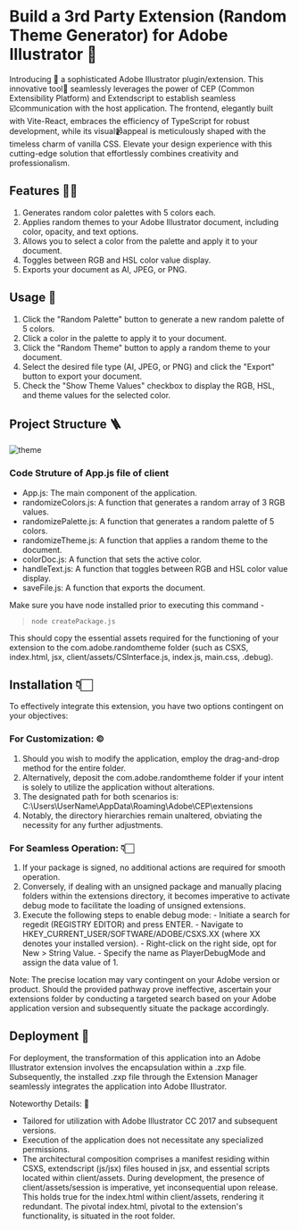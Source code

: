 # Build a 3rd Party Extension (Random Theme Generator) for Adobe Illustrator 🌟
  
Introducing 🥁 a sophisticated Adobe Illustrator plugin/extension. This innovative tool🤖 seamlessly leverages the power of CEP (Common Extensibility Platform) and Extendscript to establish seamless ☑️communication with the host application. The frontend, elegantly built with Vite-React, embraces the efficiency of TypeScript for robust development, while its visual📹appeal is meticulously shaped with the timeless charm of vanilla CSS. Elevate your design experience with this cutting-edge solution that effortlessly combines creativity and professionalism.

## Features 💁‍♂️

1. Generates random color palettes with 5 colors each.
2. Applies random themes to your Adobe Illustrator document, including color, opacity, and text options.
3. Allows you to select a color from the palette and apply it to your document.
4. Toggles between RGB and HSL color value display.
5. Exports your document as AI, JPEG, or PNG.

## Usage 🤔

1. Click the "Random Palette" button to generate a new random palette of 5 colors.
2. Click a color in the palette to apply it to your document.
3. Click the "Random Theme" button to apply a random theme to your document.
4. Select the desired file type (AI, JPEG, or PNG) and click the "Export" button to export your document.
5. Check the "Show Theme Values" checkbox to display the RGB, HSL, and theme values for the selected color.

## Project Structure 🪜

![theme](https://github.com/shubhamsinha21/random-theme-generator-extension/assets/84564814/4bb536aa-07ac-4aae-92d4-a62476082f49)

### Code Struture of App.js file of client 

  - App.js: The main component of the application.
  - randomizeColors.js: A function that generates a random array of 3 RGB values.
  - randomizePalette.js: A function that generates a random palette of 5 colors.
  - randomizeTheme.js: A function that applies a random theme to the document.
  - colorDoc.js: A function that sets the active color.
  - handleText.js: A function that toggles between RGB and HSL color value display.
  - saveFile.js: A function that exports the document.
  
Make sure you have node installed prior to executing this command -  
  > `node createPackage.js`  
  
This should copy the essential assets required for the functioning of your extension to the com.adobe.randomtheme folder (such as CSXS, index.html, jsx, client/assets/CSInterface.js, index.js, main.css, .debug).  
  
## Installation 👇🏻
  
To effectively integrate this extension, you have two options contingent on your objectives:

### For Customization: ©️

  1. Should you wish to modify the application, employ the drag-and-drop method for the entire folder.
  2. Alternatively, deposit the com.adobe.randomtheme folder if your intent is solely to utilize the application without alterations.
  3. The designated path for both scenarios is: C:\Users\UserName\AppData\Roaming\Adobe\CEP\extensions
  4. Notably, the directory hierarchies remain unaltered, obviating the necessity for any further adjustments.
     
###  For Seamless Operation: 👇🏻

  1. If your package is signed, no additional actions are required for smooth operation.
  2. Conversely, if dealing with an unsigned package and manually placing folders within the extensions directory, it becomes imperative to activate debug mode to facilitate the loading of unsigned extensions.
  3. Execute the following steps to enable debug mode:
    - Initiate a search for regedit (REGISTRY EDITOR) and press ENTER.
    - Navigate to HKEY_CURRENT_USER/SOFTWARE/ADOBE/CSXS.XX (where XX denotes your installed version).
    - Right-click on the right side, opt for New > String Value.
    - Specify the name as PlayerDebugMode and assign the data value of 1.
     
Note: The precise location may vary contingent on your Adobe version or product. Should the provided pathway prove ineffective, ascertain your extensions folder by conducting a targeted search based on your Adobe application version and subsequently situate the package accordingly.
  
## Deployment 🤔
  
  For deployment, the transformation of this application into an Adobe Illustrator extension involves the encapsulation within a .zxp file. Subsequently, the installed .zxp file through the Extension Manager       seamlessly integrates the application into Adobe Illustrator.

Noteworthy Details: 🧐

  - Tailored for utilization with Adobe Illustrator CC 2017 and subsequent versions.
  - Execution of the application does not necessitate any specialized permissions.
  - The architectural composition comprises a manifest residing within CSXS, extendscript (js/jsx) files housed in jsx, and essential scripts located within            client/assets. During development, the presence of client/assets/session is imperative, yet inconsequential upon release. This holds true for the index.html        within client/assets, rendering it redundant. The pivotal index.html, pivotal to the extension's     
    functionality, is situated in the root folder.
